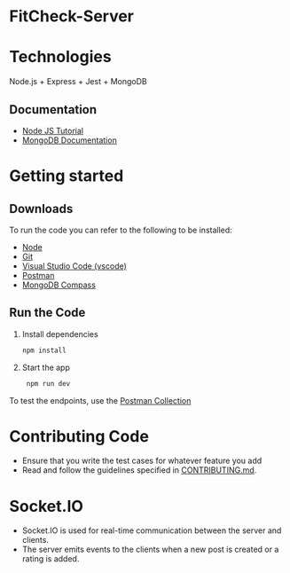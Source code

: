 # FitCheck-Server

# Technologies
Node.js + Express + Jest + MongoDB 

## Documentation
- [Node JS Tutorial](https://www.w3schools.com/nodejs/)
- [MongoDB Documentation](https://www.mongodb.com/docs/drivers/node/current/usage-examples/)


# Getting started

## Downloads
To run the code you can refer to the following to be installed:
- [Node](https://nodejs.org/en/download)
- [Git](https://git-scm.com/downloads)
- [Visual Studio Code (vscode)](https://code.visualstudio.com/download)
- [Postman](https://www.postman.com/downloads/)
- [MongoDB Compass](https://www.mongodb.com/try/download/compass)

## Run the Code
1. Install dependencies

   ```bash
   npm install
   ```

2. Start the app

   ```bash
    npm run dev
   ```

To test the endpoints, use the [Postman Collection](https://www.postman.com/colearn-team/workspace/fitcheck/collection/25249658-04296b23-8cdd-4d47-8548-5cef0c249b59?action=share&creator=25249658)



# Contributing Code
- Ensure that you write the test cases for whatever feature you add
- Read and follow the guidelines specified in [CONTRIBUTING.md](CONTRIBUTING.md).

# Socket.IO
- Socket.IO is used for real-time communication between the server and clients.
- The server emits events to the clients when a new post is created or a rating is added.


